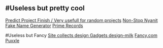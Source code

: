 #Useless but pretty cool
-----------------------------------------------

[Predict Project Finish / Very usefull for random projects](http://psychic.accentient.com/)
[Non-Stop Nyanit](http://nyanit.com/)
[Fake Name Generator](http://de.fakenamegenerator.com/gen-random-us-us.php)
[Prime Records](http://primes.utm.edu/)

#Useless but Fancy
[Site collects design Gadgets design-milk](http://design-milk.com/)
[Fancy.com](https://fancy.com/)
[Puxxle](http://puxxle.net/)
